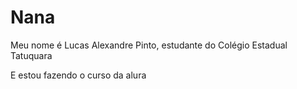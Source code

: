 # Nana
Meu nome é Lucas Alexandre Pinto, estudante do Colégio Estadual Tatuquara

  E estou fazendo o curso da alura



